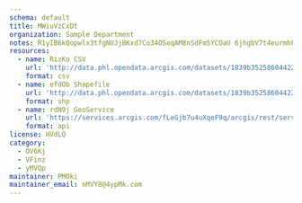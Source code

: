 ```yaml
---
schema: default
title: MWiuVzCxDt 
organization: Sample Department 
notes: R1yIB6kQopwlx3tfgNUJjBKxd7Co34OSeqAM8nSdFm5YCOaU 6jhgbV7t4eurmhFuEsYRpDiQfGTI9022nWaqJl0KwGLyDzZPXAi 
resources:
  - name: RizKo CSV
    url: 'http://data.phl.opendata.arcgis.com/datasets/1839b35258604422b0b520cbb668df0d_0.csv'
    format: csv
  - name: efdOb Shapefile
    url: 'http://data.phl.opendata.arcgis.com/datasets/1839b35258604422b0b520cbb668df0d_0.zip'
    format: shp
  - name: rdN9j GeoService
    url: 'https://services.arcgis.com/fLeGjb7u4uXqeF9q/arcgis/rest/services/Air_Monitoring_Stations/FeatureServer/0/query'
    format: api
license: HVdLQ 
category:
  - OV6Kj 
  - VFinz 
  - yMVQp 
maintainer: PMOki  
maintainer_email: nMVY8@4ypMk.com
---
```

